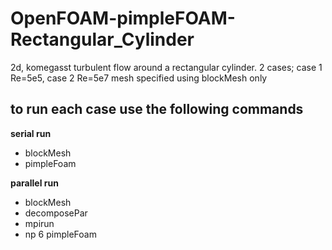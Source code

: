# OpenFOAM-pimpleFOAM-Rectangular_Cylinder
2d, komegasst turbulent flow around a rectangular cylinder. 2 cases; case 1 Re=5e5, case 2 Re=5e7
mesh specified using blockMesh only

## to run each case use the following commands

**serial run**
- blockMesh 
- pimpleFoam 
  
**parallel run**
- blockMesh
- decomposePar
- mpirun 
- np 6 pimpleFoam 

